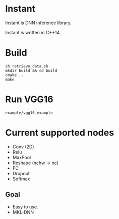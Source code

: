 # Instant

Instant is DNN inference library.

Instant is written in C++14.

# Build

```
sh retrieve_data.sh
mkdir build && cd build
cmake ..
make
```

# Run VGG16

```
example/vgg16_example
```

# Current supported nodes
- Conv (2D)
- Relu
- MaxPool
- Reshape (nchw -> nc)
- FC
- Dropout
- Softmax

## Goal
- Easy to use.
- MKL-DNN
